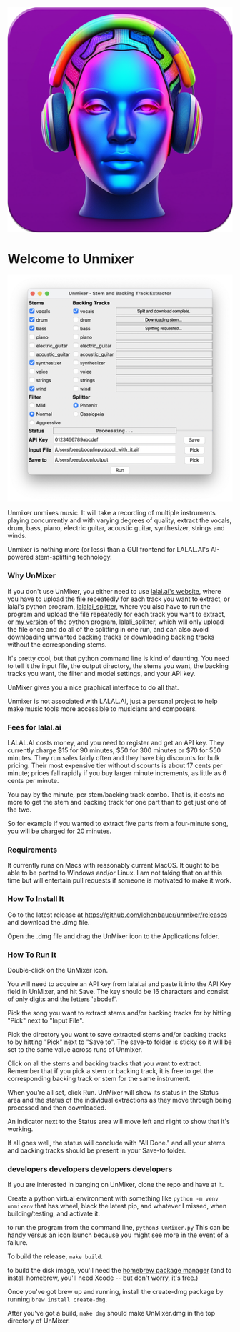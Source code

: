 
<img src="support/omni_icon.png" alt="Omniscient AI wearing headphones">

# Welcome to Unmixer

<img src="support/screenshot.png" alt="Screenshot of UnMixer GUI">

Unmixer unmixes music.  It will take a recording of multiple instruments playing concurrently and with varying degrees of quality, extract the vocals, drum, bass, piano, electric guitar, acoustic guitar, synthesizer, strings and winds.

Unmixer is nothing more (or less) than a GUI frontend for LALAL.AI's AI-powered stem-splitting technology.

### Why UnMixer

If you don't use UnMixer, you either need to use [lalal.ai's website](https://lalal.ai/), where you have to upload the file repeatedly for each track you want to extract, or lalal's python program, [lalalai_splitter](https://github.com/OmniSaleGmbH/lalalai), where you also have to run the program and upload the file repeatedly for each track you want to extract, or [my version](https://github.com/lehenbauer/lalalai) of the python program, lalali_splitter, which will only upload the file once and do all of the splitting in one run, and can also avoid downloading unwanted backing tracks or downloading backing tracks without the corresponding stems.

It's pretty cool, but that python command line is kind of daunting.  You need to tell it the input file, the output directory, the stems you want, the backing tracks you want, the filter and model settings, and your API key.

UnMixer gives you a nice graphical interface to do all that.

Unmixer is not associated with LALAL.AI, just a personal project to help make music tools more accessible to musicians and composers.

### Fees for lalal.ai

LALAL.AI costs money, and you need to register and get an API key.  They currently charge $15 for 90 minutes, $50 for 300 minutes or $70 for 550 minutes.  They run sales fairly often and they have big discounts for bulk pricing.  Their most expensive tier without discounts is about 17 cents per minute; prices fall rapidly if you buy larger minute increments, as little as 6 cents per minute.

You pay by the minute, per stem/backing track combo.  That is, it costs no more to get the stem and backing track for one part than to get just one of the two.

So for example if you wanted to extract five parts from a four-minute song, you will be charged for 20 minutes.

### Requirements

It currently runs on Macs with reasonably current MacOS. It ought to be able to be ported to Windows and/or Linux.  I am not taking that on at this time but will entertain pull requests if someone is motivated to make it work.

### How To Install It

Go to the latest release at https://github.com/lehenbauer/unmixer/releases and download the .dmg file.

Open the .dmg file and drag the UnMixer icon to the Applications folder.

### How To Run It

Double-click on the UnMixer icon.

You will need to acquire an API key from lalal.ai and paste it into the API Key field in UnMixer, and hit Save.  The key should be 16 characters and consist of only digits and the letters 'abcdef'.

Pick the song you want to extract stems and/or backing tracks for by hitting "Pick" next to "Input File".

Pick the directory you want to save extracted stems and/or backing tracks to by hitting "Pick" next to "Save to".  The save-to folder is sticky so it will be set to the same value across runs of Unmixer.

Click on all the stems and backing tracks that you want to extract.  Remember that if you pick a stem or backing track, it is free to get the corresponding backing track or stem for the same instrument.

When you're all set, click Run.  UnMixer will show its status in the Status area and the status of the individual extractions as they move through being processed and then downloaded.

An indicator next to the Status area will move left and riight to show that it's working.

If all goes well, the status will conclude with "All Done." and all your stems and backing tracks should be present in your Save-to folder.

### developers developers developers developers

If you are interested in banging on UnMixer, clone the repo and have at it.

Create a python virtual environment with something like `python -m venv unmixenv` that has wheel, black the latest pip, and whatever I missed, when building/testing, and activate it.

to run the program from the command line, `python3 UnMixer.py`  This can be handy versus an icon launch because you might see more in the event of a failure.

To build the release, `make build`.

to build the disk image, you'll need the [homebrew package manager](https://brew.sh) (and to install homebrew, you'll need Xcode -- but don't worry, it's free.)

Once you've got brew up and running, install the create-dmg package by running `brew install create-dmg`.

After you've got a build, `make dmg` should make UnMixer.dmg in the top directory of UnMixer.

